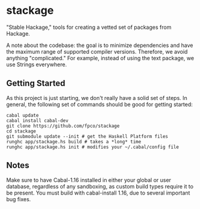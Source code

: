 stackage
========

"Stable Hackage," tools for creating a vetted set of packages from Hackage.

A note about the codebase: the goal is to minimize dependencies and have
the maximum range of supported compiler versions. Therefore, we avoid
anything "complicated." For example, instead of using the text package,
we use Strings everywhere.

Getting Started
---------------

As this project is just starting, we don't really have a solid set of steps. In
general, the following set of commands should be good for getting started:

    cabal update
    cabal install cabal-dev
    git clone https://github.com/fpco/stackage
    cd stackage
    git submodule update --init # get the Haskell Platform files
    runghc app/stackage.hs build # takes a *long* time
    runghc app/stackage.hs init # modifies your ~/.cabal/config file

Notes
-----

Make sure to have Cabal-1.16 installed in either your global or user database,
regardless of any sandboxing, as custom build types require it to be present.
You must build with cabal-install 1.16, due to several important bug fixes.
